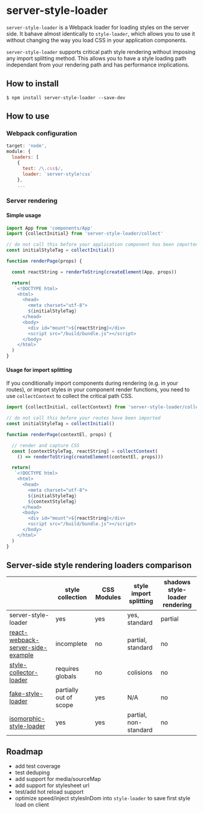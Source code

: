 # server-style-loader

`server-style-loader` is a Webpack loader for loading styles on the server side. It bahave almost identically to `style-loader`, which allows you to use it without changing the way you load CSS in your application components.

`server-style-loader` supports critical path style rendering without imposing any import splitting method. This allows you to have a style loading path independant from your rendering path and has performance implications.

## How to install

```
$ npm install server-style-loader --save-dev
```

## How to use

### Webpack configuration 

```js
target: 'node',
module: {
  loaders: [
    {
      test: /\.css$/,
      loader: `server-style!css`
    },
    ...
```

### Server rendering

#### Simple usage

```js
import App from 'components/App'
import {collectInitial} from 'server-style-loader/collect'

// do not call this before your application component has been imported
const initialStyleTag = collectInitial()

function renderPage(props) {

  const reactString = renderToString(createElement(App, props))

  return(
   `<!DOCTYPE html>
    <html>
      <head>
        <meta charset="utf-8">
        ${initialStyleTag}
      </head>
      <body>
        <div id="mount">${reactString}</div>
        <script src="/build/bundle.js"></script>
      </body>
    </html>`
  )
}
```

#### Usage for import splitting

If you conditionally import components during rendering (e.g. in your routes), or import styles in your component render functions, you need to use `collectContext` to collect the critical path CSS.

```js
import {collectInitial, collectContext} from 'server-style-loader/collect'

// do not call this before your routes have been imported
const initialStyleTag = collectInitial()

function renderPage(contextEl, props) {

  // render and capture CSS
  const [contextStyleTag, reactString] = collectContext(
    () => renderToString(createElement(contextEl, props)))

  return(
   `<!DOCTYPE html>
    <html>
      <head>
        <meta charset="utf-8">
        ${initialStyleTag}
        ${contextStyleTag}
      </head>
      <body>
        <div id="mount">${reactString}</div>
        <script src="/build/bundle.js"></script>
      </body>
    </html>`
  )
}

```

## Server-side style rendering loaders comparison

|    | style collection | CSS Modules | style import splitting | shadows style-loader rendering |
| -- | ---------------- | ----------- | ---------------------- | ------------------------------ |
| server-style-loader | yes | yes | yes, standard | partial |
| [react-webpack-server-side-example](https://github.com/webpack/react-webpack-server-side-example) | incomplete | no | partial, standard | no |
| [style-collector-loader](https://github.com/thereactivestack/style-collector-loader) | requires globals | no | colisions | no |
| [fake-style-loader](https://github.com/dferber90/fake-style-loader) | partially out of scope | yes | N/A | no |
| [isomorphic-style-loader](https://github.com/kriasoft/isomorphic-style-loader) | yes | yes | partial, non-standard | no |

## Roadmap

- add test coverage
- test deduping
- add support for media/sourceMap
- add support for stylesheet url
- test/add hot reload support
- optimize speed/inject stylesInDom into `style-loader` to save first style load on client
